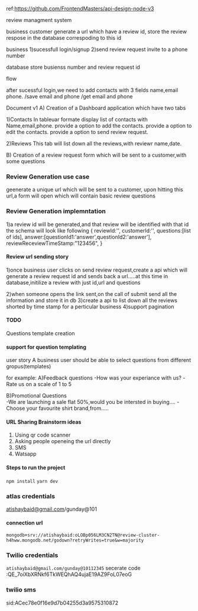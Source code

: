 ref:https://github.com/FrontendMasters/api-design-node-v3



review managment system


business customer
generate a url which have a review id,
store the review respose in the database correspoding to this id



business 
1)sucessfull login/signup
2)send review request invite to a phone number

database 
store busienss number and review request id


flow

after sucessful login,we need to add contacts
with 3 fields name,email phone.
/save email and phone
/get email and phone



Document v1
A) Creation of a Dashboard application which have two tabs

1)Contacts 
 In tableuar formate display list of contacts with Name,email,phone.
 provide a option to add the contacts.
 provide a option to edit the contacts.
 provide a option to send review  request.

2)Reviews
 This tab will list down all the reviews,with reviewr name,date.


B) Creation of a review request form which will be sent to a customer,with some questions


### Review Generation use case
geenerate a unique url which will be sent to a customer,
upon hitting this url,a form will open which will contain basic review questions


### Review Generation  implemntation
1)a review id will be generated,and that review will be identified with that id
the schema will look like following
{
    reviewId:'',
    customerId:'',
    questions:[list of ids],
    answer:[questionId1:'answer',questionId2:'answer'],
    reviewReceviewTimeStamp:"123456",
}


#### Review url sending story
1)once business user clicks on send review request,create a api which will generate a review request id and sends back a url.....at this time in database,initilize a review with just id,url and questions

2)when someone opens the link sent,on the call of submit send all the information and store it in db
3)create a api to list down all the reviews shorted by time stamp for a perticular business
4)support pagination 



#### TODO
Questions template creation



 #### support for question templating
 user story
 A business user should be able to select questions from different gropus(templates)

 for example:
 A)Feedback questions
-How  was your experiance with us?
-Rate us on a scale of 1 to 5


 B)Promotional Questions   
-We are launching a sale flat 50%,would you be intersted in buying....
-Choose your favourite shirt brand,from.....

#### URL Sharing Brainstorm ideas
1. Using qr code scanner
2. Asking people openeing the url directly
3. SMS
4. Watsapp





#### Steps to run the project
`npm install`
`yarn dev`




### atlas credentials
atishaybaid@gmail.com/gunday@101


#### connection url
`mongodb+srv://atishaybaid:oLOBp056LM3CN2TN@review-cluster-h4hww.mongodb.net/godown?retryWrites=true&w=majority`


### Twilio credentials
`atishaybaid@gmail.com/gunday@10112345`
secerate code :QE_7oiXbXRNkf6TkWEQhAQ4ujaE19AZ9FoL07eoG

### twilio sms
sid:ACec78e0f16e9d7b04255d3a9575310872














